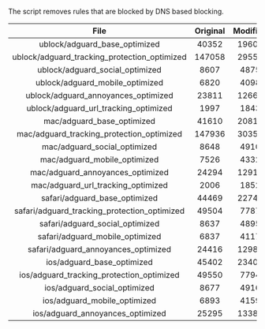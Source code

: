 The script removes rules that are blocked by DNS based blocking.


| File | Original | Modified |
|:----:|:-----:|:-----:|
| ublock/adguard_base_optimized | 40352 | 19602 |
| ublock/adguard_tracking_protection_optimized | 147058 | 29556 |
| ublock/adguard_social_optimized | 8607 | 4875 |
| ublock/adguard_mobile_optimized | 6820 | 4098 |
| ublock/adguard_annoyances_optimized | 23811 | 12665 |
| ublock/adguard_url_tracking_optimized | 1997 | 1843 |
| mac/adguard_base_optimized | 41610 | 20819 |
| mac/adguard_tracking_protection_optimized | 147936 | 30354 |
| mac/adguard_social_optimized | 8648 | 4910 |
| mac/adguard_mobile_optimized | 7526 | 4332 |
| mac/adguard_annoyances_optimized | 24294 | 12912 |
| mac/adguard_url_tracking_optimized | 2006 | 1852 |
| safari/adguard_base_optimized | 44469 | 22746 |
| safari/adguard_tracking_protection_optimized | 49504 | 7787 |
| safari/adguard_social_optimized | 8637 | 4895 |
| safari/adguard_mobile_optimized | 6837 | 4117 |
| safari/adguard_annoyances_optimized | 24416 | 12982 |
| ios/adguard_base_optimized | 45402 | 23402 |
| ios/adguard_tracking_protection_optimized | 49550 | 7794 |
| ios/adguard_social_optimized | 8677 | 4916 |
| ios/adguard_mobile_optimized | 6893 | 4159 |
| ios/adguard_annoyances_optimized | 25295 | 13385 |